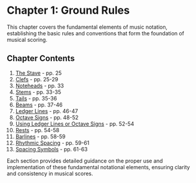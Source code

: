 # Chapter 1: Ground Rules

This chapter covers the fundamental elements of music notation, establishing the basic rules and conventions that form the foundation of musical scoring.

## Chapter Contents

1. [The Stave](./the-stave.md) - pp. 25
2. [Clefs](./clefs.md) - pp. 25-29
3. [Noteheads](./noteheads.md) - pp. 33
4. [Stems](./stems.md) - pp. 33-35
5. [Tails](./tails.md) - pp. 35-36
6. [Beams](./beams.md) - pp. 37-46
7. [Ledger Lines](./ledger-lines.md) - pp. 46-47
8. [Octave Signs](./octave-signs.md) - pp. 48-52
9. [Using Ledger Lines or Octave Signs](./using-ledger-lines-or-octave-signs.md) - pp. 52-54
10. [Rests](./rests.md) - pp. 54-58
11. [Barlines](./barlines.md) - pp. 58-59
12. [Rhythmic Spacing](./rhythmic-spacing.md) - pp. 59-61
13. [Spacing Symbols](./spacing-symbols.md) - pp. 61-63

Each section provides detailed guidance on the proper use and implementation of these fundamental notational elements, ensuring clarity and consistency in musical scores. 